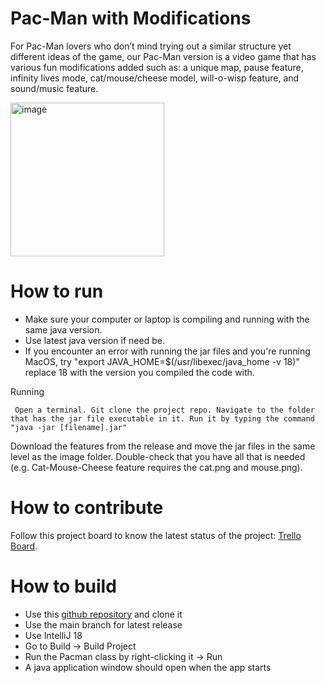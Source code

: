 # Pac-Man with Modifications
For Pac-Man lovers who don’t mind trying out a similar structure yet different ideas of the game, our Pac-Man version is a video game that has various fun modifications added such as: a unique map, pause feature, infinity lives mode, cat/mouse/cheese model, will-o-wisp feature, and sound/music feature.


<img width="246" alt="image" src="https://user-images.githubusercontent.com/89528158/164624189-3af849f0-bda2-42a4-9f0f-1517eb30a994.png">


# How to run
- Make sure your computer or laptop is compiling and running with the same java version.
- Use latest java version if need be.
- If you encounter an error with running the jar files and you're running MacOS, try "export JAVA_HOME=$(/usr/libexec/java_home -v 18)" replace 18 with the version you compiled the code with.

 Running

``` Open a terminal. Git clone the project repo. Navigate to the folder that has the jar file executable in it. Run it by typing the command "java -jar [filename].jar"```

Download the features from the release and move the jar files in the same level as the image folder. Double-check that you have all that is needed (e.g. Cat-Mouse-Cheese feature requires the cat.png and mouse.png).

# How to contribute
Follow this project board to know the latest status of the project: [Trello Board](https://trello.com/b/LP6zn5m5/scrumpregame).

# How to build
- Use this [github repository](https://github.com/cis3296s22/prj-03-pacmanGame) and clone it
- Use the main branch for latest release
- Use IntelliJ 18
- Go to Build -> Build Project
- Run the Pacman class by right-clicking it -> Run
- A java application window should open when the app starts
